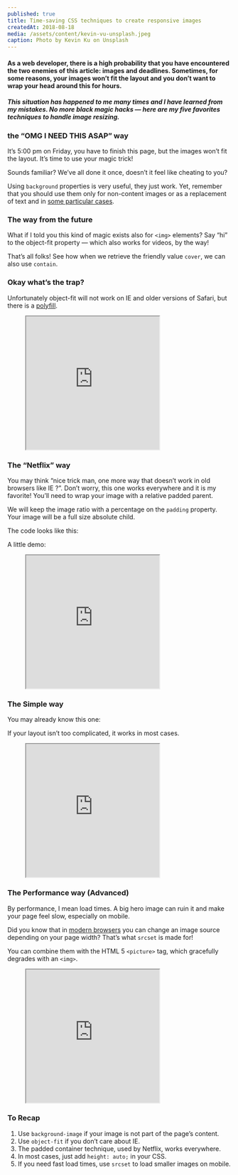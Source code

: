 ```yaml
---
published: true
title: Time-saving CSS techniques to create responsive images
createdAt: 2018-08-18
media: /assets/content/kevin-vu-unsplash.jpeg
caption: Photo by Kevin Ku on Unsplash
---
```


#### As a web developer, there is a high probability that you have encountered the two enemies of this article: images and deadlines. Sometimes, for some reasons, your images won’t fit the layout and you don’t want to wrap your head around this for hours.

<!--more-->

##### This situation has happened to me many times and I have learned from my mistakes. No more black magic hacks — here are my five favorites techniques to handle image resizing.

### the “OMG I NEED THIS ASAP” way

It’s 5:00 pm on Friday, you have to finish this page, but the images won’t fit the layout. It’s time to use your magic trick!

Sounds familiar? We’ve all done it once, doesn’t it feel like cheating to you?

Using `background` properties is very useful, they just work. Yet, remember that you should use them only for non-content images or as a replacement of text and in [some particular cases](https://stackoverflow.com/a/1469139).

### The way from the future

What if I told you this kind of magic exists also for `<img>` elements? Say “hi” to the object-fit property — which also works for videos, by the way!

That’s all folks! See how when we retrieve the friendly value `cover`, we can also use `contain`.

### Okay what’s the trap?

Unfortunately object-fit will not work on IE and older versions of Safari, but there is a [polyfill](https://github.com/fregante/object-fit-images).

<nuxt-picture src="/assets/content/1_d0wZwFpXGiAYH9_NrJCroA-1.png" title="https://github.com/fregante/object-fit-images"></nuxt-picture>

<figure><iframe src="https://codepen.io/adri_zag/embed/preview/VBQJYg?height=300&amp;slug-hash=VBQJYg&amp;default-tabs=html,result&amp;host=https://codepen.io" height="300"></iframe></figure>

### The “Netflix” way

You may think “nice trick man, one more way that doesn’t work in old browsers like IE ?”. Don’t worry, this one works everywhere and it is my favorite! You’ll need to wrap your image with a relative padded parent.

We will keep the image ratio with a percentage on the `padding` property. Your image will be a full size absolute child.

The code looks like this:

<nuxt-picture src="/assets/content/1_rTrhAIVolZR2oQh2ou1jXg-1.png" title="Take a look at the class names !"></nuxt-picture>

A little demo:

<figure><iframe src="https://codepen.io/adri_zag/embed/preview/BPrejO?height=300&amp;slug-hash=BPrejO&amp;default-tabs=html,result&amp;host=https://codepen.io" height="300" data-dashlane-frameid="1611"></iframe></figure>

### The Simple way

You may already know this one:

If your layout isn’t too complicated, it works in most cases.

<figure><iframe src="https://codepen.io/adri_zag/embed/preview/LBQvwy?height=300&amp;slug-hash=LBQvwy&amp;default-tabs=html,result&amp;host=https://codepen.io" height="300" data-dashlane-frameid="1612"></iframe></figure>

### The Performance way (Advanced)

By performance, I mean load times. A big hero image can ruin it and make your page feel slow, especially on mobile.

Did you know that in [modern browsers](https://caniuse.com/#feat=srcset) you can change an image source depending on your page width? That’s what `srcset` is made for!

You can combine them with the HTML 5 `<picture>` tag, which gracefully degrades with an `<img>`.

<figure><iframe src="https://codepen.io/adri_zag/embed/preview/pZLBpx?height=300&amp;slug-hash=pZLBpx&amp;default-tabs=html,result&amp;host=https://codepen.io" height="300" data-dashlane-frameid="1613"></iframe></figure>

### To Recap

1.  Use `background-image` if your image is not part of the page’s content.
2.  Use `object-fit` if you don’t care about IE.
3.  The padded container technique, used by Netflix, works everywhere.
4.  In most cases, just add `height: auto;` in your CSS.
5.  If you need fast load times, use `srcset` to load smaller images on mobile.
